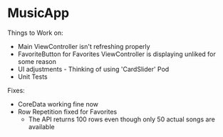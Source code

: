 # MusicApp

Things to Work on: 
- Main ViewController isn't refreshing properly
- FavoriteButton for Favorites ViewController is displaying unliked for some reason
- UI adjustments - Thinking of using 'CardSlider' Pod
- Unit Tests

Fixes: 
- CoreData working fine now
- Row Repetition fixed for Favorites
    * The API returns 100 rows even though only 50 actual songs are available
